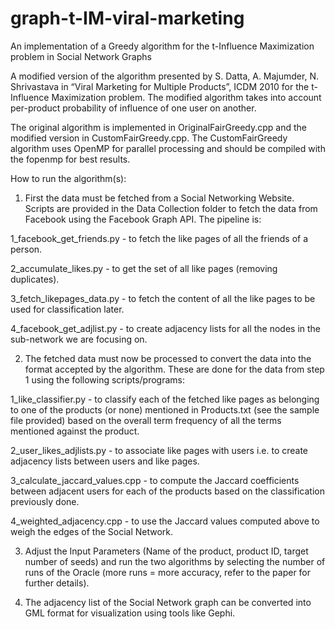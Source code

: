 graph-t-IM-viral-marketing
==========================

An implementation of a Greedy algorithm for the t-Influence Maximization problem in Social Network Graphs

A modified version of the algorithm presented by S. Datta, A. Majumder, N. Shrivastava in “Viral Marketing for Multiple
Products”, ICDM 2010 for the t-Influence Maximization problem. The modified algorithm takes into account per-product probability of influence of one user on another.

The original algorithm is implemented in OriginalFairGreedy.cpp and the modified version in CustomFairGreedy.cpp. The CustomFairGreedy algorithm uses OpenMP for parallel processing and should be compiled with the fopenmp for best results.

How to run the algorithm(s):

1. First the data must be fetched from a Social Networking Website. Scripts are provided in the Data Collection folder to fetch the data from Facebook using the Facebook Graph API. The pipeline is:

1_facebook_get_friends.py - to fetch the like pages of all the friends of a person.

2_accumulate_likes.py - to get the set of all like pages (removing duplicates).

3_fetch_likepages_data.py - to fetch the content of all the like pages to be used for classification later.

4_facebook_get_adjlist.py - to create adjacency lists for all the nodes in the sub-network we are focusing on.


2. The fetched data must now be processed to convert the data into the format accepted by the algorithm. These are done for the data from step 1 using the following scripts/programs:

1_like_classifier.py - to classify each of the fetched like pages as belonging to one of the products (or none) mentioned in Products.txt (see the sample file provided) based on the overall term frequency of all the terms mentioned against the product.

2_user_likes_adjlists.py - to associate like pages with users i.e. to create adjacency lists between users and like pages.

3_calculate_jaccard_values.cpp - to compute the Jaccard coefficients between adjacent users for each of the products based on the classification previously done.

4_weighted_adjacency.cpp - to use the Jaccard values computed above to weigh the edges of the Social Network.


3. Adjust the Input Parameters (Name of the product, product ID, target number of seeds) and run the two algorithms by selecting the number of runs of the Oracle (more runs = more accuracy, refer to the paper for further details).

4. The adjacency list of the Social Network graph can be converted into GML format for visualization using tools like Gephi.
